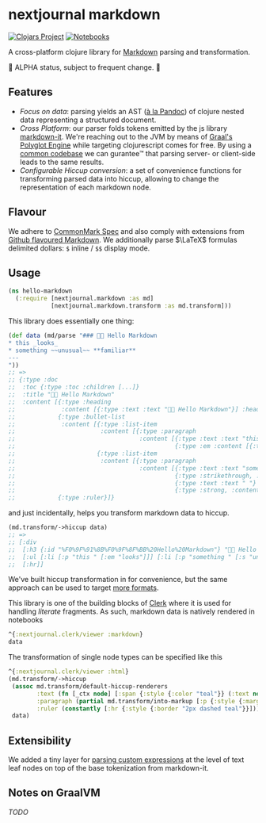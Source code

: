 # nextjournal markdown

[![Clojars Project](https://img.shields.io/clojars/v/io.github.nextjournal/markdown.svg)](https://clojars.org/io.github.nextjournal/markdown) [![Notebooks](<https://img.shields.io/static/v1?logo=plex&logoColor=rgb(155,187,157)&label=clerk&message=notebooks&color=rgb(155,187,157)>)](https://nextjournal.github.io/markdown/#/README.md)

A cross-platform clojure library for
[Markdown](https://en.wikipedia.org/wiki/Markdown) parsing and transformation.


🚧 ALPHA status, subject to frequent change. 🚧

## Features

* _Focus on data_: parsing yields an AST ([à la Pandoc](https://nextjournal.github.io/markdown/#/notebooks/pandoc.clj)) of clojure nested data representing a structured document.
* _Cross Platform_: our parser folds tokens emitted by the js library [markdown-it](https://github.com/markdown-it/markdown-it). We're reaching out to the JVM by means of [Graal's Polyglot Engine](https://www.graalvm.org/22.1/reference-manual/js/JavaInteroperability/#polyglot-context) while targeting clojurescript comes for free. By using a [common codebase](https://github.com/nextjournal/markdown/blob/ae2a2f0b6d7bdc6231f5d088ee559178b55c97f4/src/js/markdown.js) we can gurantee™️ that parsing server- or client-side leads to the same results.
* _Configurable Hiccup conversion_: a set of convenience functions for transforming parsed data into hiccup, allowing to change the representation of each markdown node.

## Flavour

We adhere to [CommonMark Spec](https://spec.commonmark.org/0.30/) and also comply with extensions from [Github flavoured Markdown](https://github.github.com/gfm/#what-is-github-flavored-markdown-). We additionally parse $\LaTeX$ formulas delimited dollars: `$` inline / `$$` display mode.

## Usage

```clojure
(ns hello-markdown
  (:require [nextjournal.markdown :as md]
            [nextjournal.markdown.transform :as md.transform]))
```

This library does essentially one thing:

```clojure
(def data (md/parse "### 👋🏻 Hello Markdown
* this _looks_
* something ~~unusual~~ **familiar**
---
"))
;; =>
;; {:type :doc
;;  :toc {:type :toc :children [...]}
;;  :title "👋🏻 Hello Markdown"
;;  :content [{:type :heading 
;;             :content [{:type :text :text "👋🏻 Hello Markdown"}] :heading-level 3}
;;            {:type :bullet-list
;;             :content [{:type :list-item
;;                        :content [{:type :paragraph
;;                                   :content [{:type :text :text "this "}
;;                                             {:type :em :content [{:type :text :text "looks"}]}]}]}
;;                       {:type :list-item
;;                        :content [{:type :paragraph
;;                                   :content [{:type :text :text "something "}
;;                                             {:type :strikethrough, :content [{:type :text :text "unusual"}]}
;;                                             {:type :text :text " "}
;;                                             {:type :strong, :content [{:type :text :text "familiar"}]}]}]}]}
;;            {:type :ruler}]}
```

and just incidentally, helps you transform markdown data to hiccup.

```clojure
(md.transform/->hiccup data)
;; =>
;; [:div
;;  [:h3 {:id "%F0%9F%91%8B%F0%9F%8F%BB%20Hello%20Markdown"} "👋🏻 Hello Markdown"]
;;  [:ul [:li [:p "this " [:em "looks"]]] [:li [:p "something " [:s "unusual"] " " [:strong "familiar"]]]]
;;  [:hr]]
```

We've built hiccup transformation in for convenience, but the same approach can be used to target [more formats](https://nextjournal.github.io/markdown/#/notebooks/pandoc.clj).

This library is one of the building blocks of [Clerk](https://github.com/nextjournal/clerk) where it is used for handling _literate_ fragments. As such, markdown data is natively rendered in notebooks 

```clojure
^{:nextjournal.clerk/viewer :markdown}
data
```

The transformation of single node types can be specified like this

```clojure
^{:nextjournal.clerk/viewer :html}
(md.transform/->hiccup
 (assoc md.transform/default-hiccup-renderers
        :text (fn [_ctx node] [:span {:style {:color "teal"}} (:text node)])
        :paragraph (partial md.transform/into-markup [:p {:style {:margin-top "-1.6rem"}}])
        :ruler (constantly [:hr {:style {:border "2px dashed teal"}}]))
 data)
```

## Extensibility

We added a tiny layer for [parsing custom expressions](https://nextjournal.github.io/markdown/#/notebooks/parsing_extensibility.clj) at the level of text leaf nodes on top of the base tokenization from markdown-it.

## Notes on GraalVM

_TODO_

